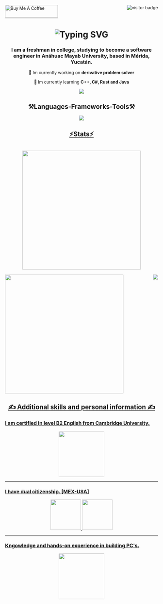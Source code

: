 <img align="right" src="https://visitor-badge.laobi.icu/badge?page_id=page.id=nooovicky.nooovicky" alt="visitor badge"/>

<div align ="left">
  <a href="https://www.buymeacoffee.com/nooovicky" target="_blank"><img src="https://www.buymeacoffee.com/assets/img/custom_images/orange_img.png" alt="Buy Me A Coffee" style="height: 41px !important;width: 174px !important;box-shadow: 0px 3px 2px 0px rgba(190, 190, 190, 0.5) !important;-webkit-box-shadow: 0px 3px 2px 0px rgba(190, 190, 190, 0.5) !important;" >
  </a>
</div>


<h1 align="center">
  <picture align="center">
      <img src="https://readme-typing-svg.demolab.com?font=Fira+Code&weight=100&duration=2500&pause=1000&color=75B2FF&width=435&center=true&lines=Hi+there!+%F0%9F%91%8B;I'm+Vicky+Can+%3A);Welcome+to+my+profile!" alt="Typing SVG" />
  </picture>
</h1>



<h3 align="center">I am a freshman in college, studying to become a software engineer in Anáhuac Mayab University, based in Mérida, Yucatán.</h3>

<div align="center">

🔭 Im currently working on **derivative problem solver**

🌱 Im currently learning **C++, C#, Rust and Java**


<div align="center">
  <a href="mailto:vicanlope04@gmail.com">
    <img src=https://img.shields.io/badge/Gmail-D14836?style=for-the-badge&logo=gmail&logoColor=white />
  </a>


<h2 align="center">⚒Languages-Frameworks-Tools⚒</h2>

<div align="center">
  <a href=<https://skillicons.dev">
    <img src=https://skillicons.dev/icons?i=,python,cs,cpp,java,ruby,rust,github,gmail,discord,stackoverflow,vscode,devto>

<h2 align="center"> ⚡️Stats⚡️ </h2>
<br>
<div align="center">
  <img width=390 src="https://streak-stats.demolab.com/?user=nooovicky&theme=highcontrast&hide_border=true&date_format=j%20M%5B%20Y%5D" />
</div>
</br>

<div align="left">
  <img width=390 src="https://github-readme-stats.vercel.app/api?username=nooovicky&layout=compact&title_color=c1031f&bg_color=000000&text_color=FEFEFE&locale=en" />
  <img align="right" src="https://github-readme-stats.vercel.app/api/top-langs/?username=nooovicky&layout=compact&title_color=c1031f&bg_color=000000&text_color=FEFEFE&locale=en">
</div>

<h2 align="center"> ✍️ Additional skills and personal information ✍️ </h2>


<h3 align="left">   I am certified in level B2 English from Cambridge University. </h3>
<div align="center">
  <img width=150 src="https://github.com/user-attachments/assets/e0c85f9d-d72b-4335-8b4f-f975d64e8d94"> 
</div>

<hr></hr>

<h3 align=left>I have dual citizenship. [MEX-USA] </h3>
<div align="center">
  <img width=100 src="https://github.com/user-attachments/assets/e1512d34-ea0f-471f-953c-8bea5c2f7a4e">  <img width=100 src="https://github.com/user-attachments/assets/b1e4cc21-bd00-4c09-b3a4-787dc5bfe3b3">
</div>

<hr></hr>

<h3 align="left"> Kngowledge and hands-on experience in building PC's. </h3>
<div align="center">  <img width=150 src="https://github.com/user-attachments/assets/35695853-1432-462a-8fd5-cafbeb2c8e00">
</div>






